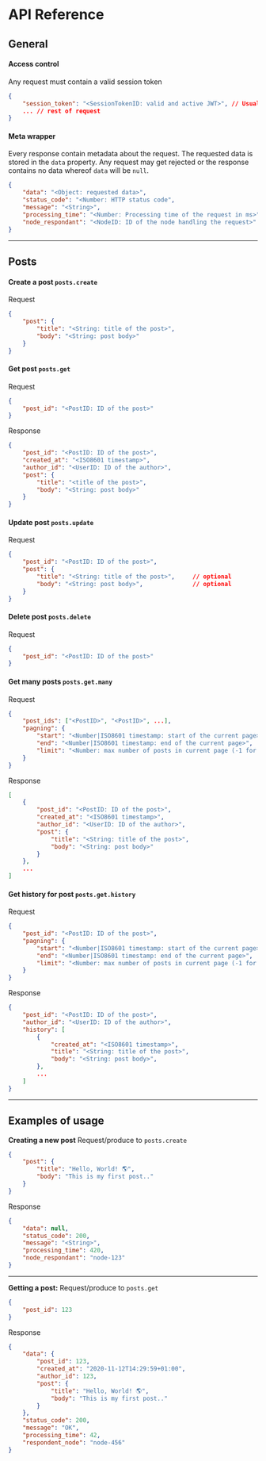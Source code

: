 # API Reference

## General
#### Access control
Any request must contain a valid session token
```json
{
    "session_token": "<SessionTokenID: valid and active JWT>", // Usually carried out by HTTP title from cookies
    ... // rest of request
}
```
#### Meta wrapper
Every response contain metadata about the request. The requested data is stored in the `data` property. Any request may get rejected or the response contains no data whereof `data` will be `null`.
```json
{
    "data": "<Object: requested data>",
    "status_code": "<Number: HTTP status code",
    "message": "<String>",
    "processing_time": "<Number: Processing time of the request in ms>",
    "node_respondant": "<NodeID: ID of the node handling the request>"
}
```

---
## Posts

#### Create a post `posts.create`


Request
```json
{
    "post": {
        "title": "<String: title of the post>",
        "body": "<String: post body>"
    }
}
```

#### Get post `posts.get`
Request
```json
{
    "post_id": "<PostID: ID of the post>"
}
```
Response
```json
{
    "post_id": "<PostID: ID of the post>",
    "created_at": "<ISO8601 timestamp>",
    "author_id": "<UserID: ID of the author>",
    "post": {
        "title": "<title of the post>",
        "body": "<String: post body>"
    }
}
```

#### Update post `posts.update`
Request
```json
{
    "post_id": "<PostID: ID of the post>",
    "post": {
        "title": "<String: title of the post>",     // optional
        "body": "<String: post body>",              // optional
    }
}
```


#### Delete post `posts.delete`
Request
```json
{
    "post_id": "<PostID: ID of the post>"
}
```


#### Get many posts `posts.get.many`
Request
```json
{
    "post_ids": ["<PostID>", "<PostID>", ...],                                  // optional
    "pagning": {                                                                // optional
        "start": "<Number|ISO8601 timestamp: start of the current page>",       // default=0
        "end": "<Number|ISO8601 timestamp: end of the current page>",           // default=9
        "limit": "<Number: max number of posts in current page (-1 for all)>"   // optional
    }
}
```
Response
```json
[
    {
        "post_id": "<PostID: ID of the post>",
        "created_at": "<ISO8601 timestamp>",
        "author_id": "<UserID: ID of the author>",
        "post": {
            "title": "<String: title of the post>",
            "body": "<String: post body>"
        }
    },
    ...
]
```
#### Get history for post `posts.get.history`
Request
```json
{
    "post_id": "<PostID: ID of the post>",
    "pagning": {                                                                // optional
        "start": "<Number|ISO8601 timestamp: start of the current page>",       // default=0
        "end": "<Number|ISO8601 timestamp: end of the current page>",           // default=9
        "limit": "<Number: max number of posts in current page (-1 for all)>"   // optional
    }
}
```
Response
```json
{
    "post_id": "<PostID: ID of the post>",
    "author_id": "<UserID: ID of the author>",
    "history": [
        {
            "created_at": "<ISO8601 timestamp>",
            "title": "<String: title of the post>",
            "body": "<String: post body>",
        },
        ...
    ]
}
```

---
## Examples of usage


**Creating a new post**
Request/produce to `posts.create`
```json
{
    "post": {
        "title": "Hello, World! 🌎",
        "body": "This is my first post.."
    }
}
```
Response
```json
{
    "data": null,
    "status_code": 200,
    "message": "<String>",
    "processing_time": 420,
    "node_respondant": "node-123"
}
```

---
**Getting a post:**
Request/produce to `posts.get`
```json
{
    "post_id": 123
}
```
Response
```json
{
    "data": {
        "post_id": 123,
        "created_at": "2020-11-12T14:29:59+01:00",
        "author_id": 123,
        "post": {
            "title": "Hello, World! 🌎",
            "body": "This is my first post.."
        }
    },
    "status_code": 200,
    "message": "OK",
    "processing_time": 42,
    "respondent_node": "node-456"
}
```
